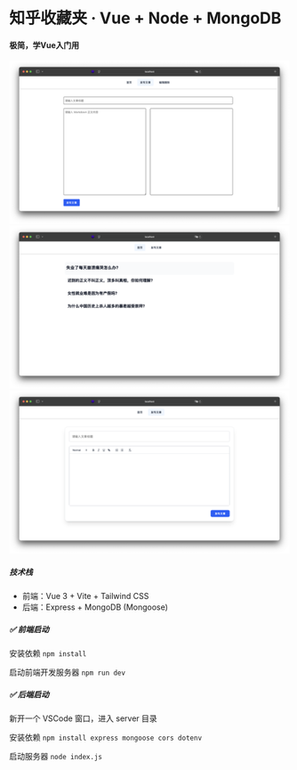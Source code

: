 # 知乎收藏夹 · Vue + Node + MongoDB 

#### 极简，学Vue入门用 
![alt text](image.png)
![alt text](image-1.png)
![alt text](image-2.png)
##### **技术栈**

- 前端：Vue 3 + Vite + Tailwind CSS
- 后端：Express + MongoDB (Mongoose)

##### **✅ 前端启动**

安装依赖
`npm install`

启动前端开发服务器
`npm run dev`

##### ✅ 后端启动

新开一个 VSCode 窗口，进入 server 目录

安装依赖
`npm install express mongoose cors dotenv`

启动服务器
`node index.js`
